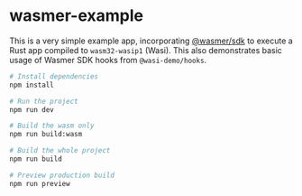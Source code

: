 # wasmer-example

This is a very simple example app, incorporating [@wasmer/sdk](https://github.com/wasmerio/wasmer-js) to execute a Rust
app compiled to `wasm32-wasip1` (Wasi). This also demonstrates basic usage of Wasmer SDK hooks from `@wasi-demo/hooks`.

```bash
# Install dependencies
npm install

# Run the project
npm run dev

# Build the wasm only
npm run build:wasm

# Build the whole project
npm run build

# Preview production build
npm run preview
```
